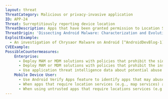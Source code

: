 ```yaml
---
layout: threat
ThreatCategory: Malicious or privacy-invasive application
ID: APP-24
Threat: Surreptitiously reporting device location
ThreatDescription: Apps that have been granted permission to Location Services or similar OS-provided services can abuse this permission to report device outside of what may be needed to support legitimate app functionality (e.g. navigation). Device location data may facilitate further attacks such as geo-physical or behavioral tracking of the user.
ThreatOrigin: 'Dissecting Android Malware: Characterization and Evolution [^85]'
ExploitExample:
  - An investigation of Chrysaor Malware on Android [^AndroidDevBlog-1]
CVEExample:
PossibleCountermeasures:
    Enterprise:
      - Deploy MAM or MDM solutions with policies that prohibit the side-loading of apps, which may bypass security checks on the app.
      - Deploy MAM or MDM solutions with policies that prohibit the installation of apps from 3rd party (unofficial) app stores.
      - Use application threat intelligence data about potential abuse of location services associated with apps installed on COPE or BYOD devices
    Mobile Device User:
      - Use Android Verify Apps feature to identify apps that may abuse location services.
      - When apps that require location services (e.g., map services) are not in use, use OS-provided settings to globally disable access to location services
      - When using untrusted apps that require locations services (e.g., map services), use OS-provided settings to revoke access to location services once the app is no longer in use.
---
```

